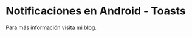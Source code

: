 # Notificaciones en Android - Toasts

Para más información visita [mi blog](http://amatellanes.wordpress.com/2013/08/09/android-notificaciones-en-android-parte-1-toasts/ "Android >> Notificaciones en Android ( Parte 1- Toasts ) | Escritor de códigos.").